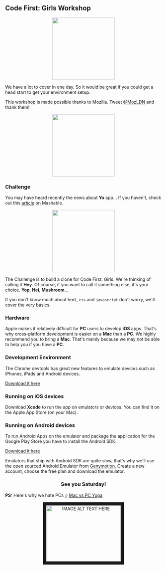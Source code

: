 <style>
.img-center {
    display: block;
    text-align: center;
}
</style>

## Code First: Girls Workshop

<a class=img-center href="http://www.codefirstgirls.org.uk/">
<img src="http://www.codefirstgirls.org.uk/uploads/1/9/8/9/19897181/1397228301.png" width=200>
</a>

We have a lot to cover in one day. So it would be great if you could get a head start to get your environment setup.

This workshop is made possible thanks to Mozilla. Tweet [@MozLDN](http://twitter.com/MozLDN) and thank them!

<a class="img-center" href="http://twitter.com/MozLDN">
<img src="https://evbdn.eventbrite.com/s3-s3/eventlogos/27234341/mozil.png" width=200>
</a>

### Challenge

You may have heard recently the news about **Yo** app... If you haven't, check out this [article](http://mashable.com/2014/06/18/yo-app/) on Mashable.

<a class="img-center" href="http://mashable.com/2014/06/18/yo-app/" target="_blank">
    <img src="http://static1.businessinsider.com/image/53a1abcdecad04444487bc69-849-636/yo-app-2.png" width="200">
</a>

The Challenge is to build a clone for Code First: Girls. We're thinking of calling it **Hey**. Of course, if you want to call it something else, it's your choice. **Yop**, **Hei**, **Mushroom**...

If you don't know much about ```html```, ```css``` and ```javascript``` don't worry, we'll cover the very basics.

### Hardware

Apple makes it relatively difficult for **PC** users to develop **iOS** apps. That's why cross-platform development is easier on a **Mac** than a **PC**. We highly recommend you to bring a **Mac**. That's mainly because we may not be able to help you if you have a **PC**.

### Development Environment

The Chrome devtools has great new features to emulate devices such as iPhones, iPads and Android devices.

[Download it here](https://www.google.com/chrome/browser/#eula)


### Running on iOS devices

Download **Xcode** to run the app on emulators or devices. You can find it on the Apple App Store (on your Mac).

### Running on Android devices

To run Android Apps on the emulator and package the application for the Google Play Store you have to install the Android SDK.

[Download it here](http://developer.android.com/sdk/index.html)

Emulators that ship with Android SDK are quite slow, that's why we'll use the open sourced Android Emulator from [Genymotion](http://www.genymotion.com/). Create a new account, choose the free plan and download the emulator.

### <b style="text-align: center;display: block;">See you Saturday!</b>

**PS:** Here's why we hate PCs ;) [Mac vs PC Yoga](https://www.youtube.com/watch?v=XkRaqB7OXZI)

<a class="img-center" href="http://www.youtube.com/watch?feature=player_embedded&v=XkRaqB7OXZI
" target="_blank"><img src="http://img.youtube.com/vi/XkRaqB7OXZI/0.jpg"
alt="IMAGE ALT TEXT HERE" width="240" height="180" border="10" /></a>